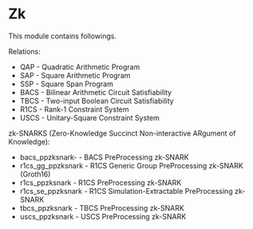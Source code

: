# Zk

This module contains followings.

Relations:

* QAP - Quadratic Arithmetic Program
* SAP - Square Arithmetic Program
* SSP - Square Span Program
* BACS - Bilinear Arithmetic Circuit Satisfiability
* TBCS - Two-input Boolean Circuit Satisfiability
* R1CS - Rank-1 Constraint System
* USCS - Unitary-Square Constraint System

zk-SNARKS (Zero-Knowledge Succinct Non-interactive ARgument of Knowledge):

* bacs\_ppzksnark- - BACS PreProcessing zk-SNARK
* r1cs\_gg\_ppzksnark - R1CS Generic Group PreProcessing zk-SNARK (Groth16)
* r1cs\_ppzksnark - R1CS PreProcessing zk-SNARK
* r1cs\_se\_ppzksnark - R1CS Simulation-Extractable PreProcessing zk-SNARK
* tbcs\_ppzksnark - TBCS PreProcessing zk-SNARK
* uscs\_ppzksnark - USCS PreProcessing zk-SNARK

